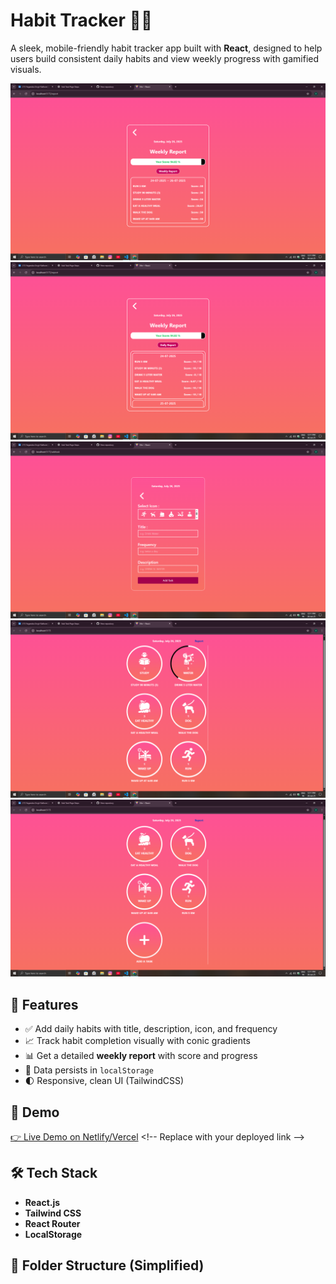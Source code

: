 # Habit Tracker 🧠🔥

A sleek, mobile-friendly habit tracker app built with **React**, designed to help users build consistent daily habits and view weekly progress with gamified visuals.

![habit-tracker-Screenshots](https://github.com/Yogendra-SinghRathore/habit-tracker/blob/main/Screenshot%20(10).png?raw=true) <!-- Add a real screenshot URL or delete this line -->
![habit-tracker-Screenshots](https://github.com/Yogendra-SinghRathore/habit-tracker/blob/main/Screenshot%20(11).png?raw=true) <!-- Add a real screenshot URL or delete this line -->
![habit-tracker-Screenshots](https://github.com/Yogendra-SinghRathore/habit-tracker/blob/main/Screenshot%20(12).png?raw=true) <!-- Add a real screenshot URL or delete this line -->
![habit-tracker-Screenshots](https://github.com/Yogendra-SinghRathore/habit-tracker/blob/main/Screenshot%20(8).png?raw=true) <!-- Add a real screenshot URL or delete this line -->
![habit-tracker-Screenshots](https://github.com/Yogendra-SinghRathore/habit-tracker/blob/main/Screenshot%20(9).png?raw=true) <!-- Add a real screenshot URL or delete this line -->

## 🚀 Features

- ✅ Add daily habits with title, description, icon, and frequency
- 📈 Track habit completion visually with conic gradients
- 📊 Get a detailed **weekly report** with score and progress
- 💾 Data persists in `localStorage`
- 🌓 Responsive, clean UI (TailwindCSS)

## 📸 Demo

[👉 Live Demo on Netlify/Vercel]([https://your-deployed-link.com](https://habit-tracker-ten-tawny.vercel.app/)) <!-- Replace with your deployed link -->

## 🛠️ Tech Stack

- **React.js**
- **Tailwind CSS**
- **React Router**
- **LocalStorage**

## 📁 Folder Structure (Simplified)

